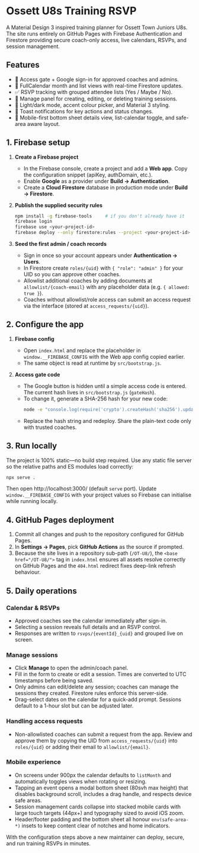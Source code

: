 # Ossett U8s Training RSVP

A Material Design 3 inspired training planner for Ossett Town Juniors U8s. The
site runs entirely on GitHub Pages with Firebase Authentication and Firestore
providing secure coach-only access, live calendars, RSVPs, and session
management.

## Features

- 🔐 Access gate + Google sign-in for approved coaches and admins.
- 📆 FullCalendar month and list views with real-time Firestore updates.
- ✅ RSVP tracking with grouped attendee lists (Yes / Maybe / No).
- 📝 Manage panel for creating, editing, or deleting training sessions.
- 🎨 Light/dark mode, accent colour picker, and Material 3 styling.
- 🚦 Toast notifications for key actions and status changes.
- 📱 Mobile-first bottom sheet details view, list-calendar toggle, and safe-area aware layout.

## 1. Firebase setup

1. **Create a Firebase project**
   - In the Firebase console, create a project and add a **Web app**. Copy the
     configuration snippet (apiKey, authDomain, etc.).
   - Enable **Google** as a provider under **Build → Authentication**.
   - Create a **Cloud Firestore** database in production mode under
     **Build → Firestore**.

2. **Publish the supplied security rules**
   ```bash
   npm install -g firebase-tools     # if you don't already have it
   firebase login
   firebase use <your-project-id>
   firebase deploy --only firestore:rules --project <your-project-id> --source rules/firestore.rules
   ```

3. **Seed the first admin / coach records**
   - Sign in once so your account appears under **Authentication → Users**.
   - In Firestore create `roles/{uid}` with `{ "role": "admin" }` for your UID
     so you can approve other coaches.
   - Allowlist additional coaches by adding documents at
     `allowlist/{coach-email}` with any placeholder data (e.g. `{ allowed: true }`).
   - Coaches without allowlist/role access can submit an access request via the
     interface (stored at `access_requests/{uid}`).

## 2. Configure the app

1. **Firebase config**
   - Open `index.html` and replace the placeholder in
     `window.__FIREBASE_CONFIG` with the Web app config copied earlier.
   - The same object is read at runtime by `src/bootstrap.js`.

2. **Access gate code**
   - The Google button is hidden until a simple access code is entered. The
     current hash lives in `src/bootstrap.js` (`gateHash`).
   - To change it, generate a SHA-256 hash for your new code:
     ```bash
     node -e "console.log(require('crypto').createHash('sha256').update('my-new-code').digest('hex'))"
     ```
   - Replace the hash string and redeploy. Share the plain-text code only with
     trusted coaches.

## 3. Run locally

The project is 100% static—no build step required. Use any static file server
so the relative paths and ES modules load correctly:

```bash
npx serve .
```

Then open http://localhost:3000/ (default `serve` port). Update
`window.__FIREBASE_CONFIG` with your project values so Firebase can initialise
while running locally.

## 4. GitHub Pages deployment

1. Commit all changes and push to the repository configured for GitHub Pages.
2. In **Settings → Pages**, pick **GitHub Actions** as the source if prompted.
3. Because the site lives in a repository sub-path (`/OT-U8/`), the
   `<base href="/OT-U8/">` tag in `index.html` ensures all assets resolve
   correctly on GitHub Pages and the `404.html` redirect fixes deep-link refresh
   behaviour.

## 5. Daily operations

### Calendar & RSVPs
- Approved coaches see the calendar immediately after sign-in.
- Selecting a session reveals full details and an RSVP control.
- Responses are written to `rsvps/{eventId}_{uid}` and grouped live on screen.

### Manage sessions
- Click **Manage** to open the admin/coach panel.
- Fill in the form to create or edit a session. Times are converted to UTC
  timestamps before being saved.
- Only admins can edit/delete any session; coaches can manage the sessions they
  created. Firestore rules enforce this server-side.
- Drag-select dates on the calendar for a quick-add prompt. Sessions default to
  a 1-hour slot but can be adjusted later.

### Handling access requests
- Non-allowlisted coaches can submit a request from the app. Review and approve
  them by copying the UID from `access_requests/{uid}` into `roles/{uid}` or
  adding their email to `allowlist/{email}`.

### Mobile experience
- On screens under 900px the calendar defaults to `listMonth` and automatically
  toggles views when rotating or resizing.
- Tapping an event opens a modal bottom sheet (80svh max height) that disables
  background scroll, includes a drag handle, and respects device safe areas.
- Session management cards collapse into stacked mobile cards with large touch
  targets (44px+) and typography sized to avoid iOS zoom.
- Header/footer padding and the bottom sheet all honour `env(safe-area-*)`
  insets to keep content clear of notches and home indicators.

With the configuration steps above a new maintainer can deploy, secure, and run
training RSVPs in minutes.
